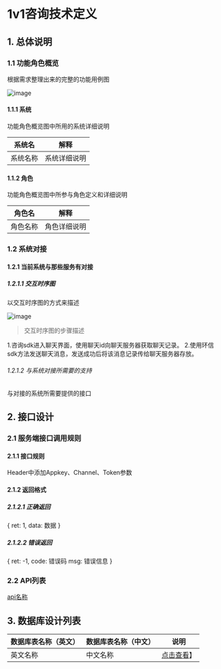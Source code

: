 # 1v1咨询技术定义
## 1. 总体说明
### 1.1 功能角色概览

根据需求整理出来的完整的功能用例图

![image](http://img2.ciurl.cn/flashsale/upload/xinfotek_upload/2017/09/11/1505115800338381.jpg)
#### 1.1.1 系统

功能角色概览图中所用的系统详细说明

|系统名|解释|
|---|---|
|系统名称|系统详细说明|

#### 1.1.2 角色

功能角色概览图中所参与角色定义和详细说明

|角色名|解释|
|---|---|
|角色名称|角色详细说明|


### 1.2 系统对接
#### 1.2.1 当前系统与那些服务有对接
##### 1.2.1.1 交互时序图
以交互时序图的方式来描述

![image](http://img2.ciurl.cn/flashsale/upload/xinfotek_upload/2017/09/08/1504856740104257.jpg)


> 交互时序图的步骤描述

1.咨询sdk进入聊天界面，使用聊天id向聊天服务器获取聊天记录。
2.使用环信sdk方法发送聊天消息，发送成功后将该消息记录传给聊天服务器存放。

###### 1.2.1.2 与系统对接所需要的支持
与对接的系统所需要提供的接口


## 2. 接口设计
### 2.1 服务端接口调用规则
#### 2.1.1 接口规则
Header中添加Appkey、Channel、Token参数
#### 2.1.2 返回格式
##### 2.1.2.1 正确返回
{
    ret: 1,
    data: 数据
}
##### 2.1.2.2 错误返回
{
    ret: -1,
    code: 错误码
    msg: 错误信息
}

### 2.2 API列表
[api名称](/API)

## 3. 数据库设计列表
|数据库表名称（英文）|数据库表名称（中文）|说明|
|-----------------|----------------|---|
|英文名称|中文名称|[点击查看](/Data?id=xx)】